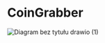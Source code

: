 # CoinGrabber

![Diagram bez tytułu drawio (1)](https://github.com/Jesoenn/CoinGrabber/assets/147878425/c8f009c6-19f8-4c41-85bd-ad9b2772e5d1)

